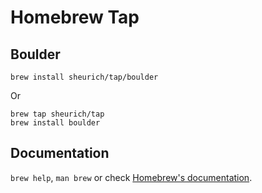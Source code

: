 # Homebrew Tap

## Boulder

    brew install sheurich/tap/boulder

Or

    brew tap sheurich/tap
    brew install boulder

## Documentation

`brew help`, `man brew` or check [Homebrew's documentation](https://docs.brew.sh).
